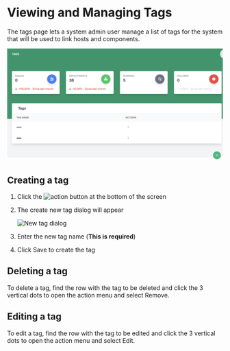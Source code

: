 # Viewing and Managing Tags

The tags page lets a system admin user manage a list of tags for the system that will be used to link hosts and components.

![Screenshot](../img/tags.png)

## Creating a tag

1. Click the <img alt="action" src="../../img/add.png" width="40"/> button at the bottom of the screen
2. The create new tag dialog will appear

    <img alt="New tag dialog" src="../../img/create-tag.png" width="300"/>

3. Enter the new tag name (**This is required**)
4. Click Save to create the tag

## Deleting a tag

To delete a tag, find the row with the tag to be deleted and click the 3 vertical dots to open the action menu and select Remove.

## Editing a tag

To edit a tag, find the row with the tag to be edited and click the 3 vertical dots to open the action menu and select Edit.
